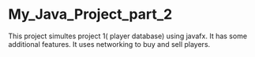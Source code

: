 # My_Java_Project_part_2
This project simultes project 1( player database) using javafx. It has some additional features. It uses networking to buy and sell players.
